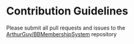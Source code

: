 # Contribution Guidelines

Please submit all pull requests and issues to the [ArthurGuy/BBMembershipSystem](https://github.com/ArthurGuy/BBMembershipSystem) repository